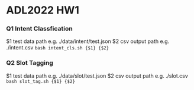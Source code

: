 # ADL2022 HW1
### Q1 Intent Classfication
$1 test data path e.g. ./data/intent/test.json
$2 csv output path e.g. ./intent.csv
`bash intent_cls.sh {$1} {$2}`

### Q2 Slot Tagging
$1 test data path e.g. ./data/slot/test.json
$2 csv output path e.g. ./slot.csv
`bash slot_tag.sh {$1} {$2}`